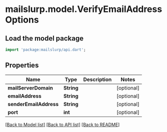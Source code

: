 # mailslurp.model.VerifyEmailAddressOptions

## Load the model package
```dart
import 'package:mailslurp/api.dart';
```

## Properties
Name | Type | Description | Notes
------------ | ------------- | ------------- | -------------
**mailServerDomain** | **String** |  | [optional] 
**emailAddress** | **String** |  | [optional] 
**senderEmailAddress** | **String** |  | [optional] 
**port** | **int** |  | [optional] 

[[Back to Model list]](../README#documentation-for-models) [[Back to API list]](../README#documentation-for-api-endpoints) [[Back to README]](../README)


